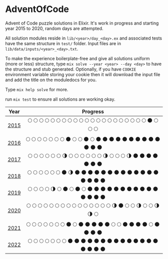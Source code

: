 # AdventOfCode

Advent of Code puzzle solutions in Elixir. It's work in progress and starting year 2015 to 2020, random days are attempted.

All solution modules reside in `lib/<year>/day_<day>.ex` and associated tests have the same structure in `test/` folder. Input files are in `lib/data/inputs/<year>_<day>.txt`.

To make the experience boilerplate-free and give all solutions uniform (more or less) structure, type `mix solve --year <year> --day <day>` to have the structure and stub generated. Optionally, if you have `COOKIE` environment variable storing your cookie then it will download the input file and add the title on the moduledocs for you.

Type `mix help solve` for more.

run `mix test` to ensure all solutions are working okay.

| Year | Progress |
| :-----: | :------: |
| [2015](/lib/2015) | :full_moon: :full_moon: :full_moon: :full_moon: :full_moon: :full_moon: :full_moon: :full_moon: :full_moon: :full_moon: :full_moon: :full_moon: :full_moon: :full_moon: :full_moon: :full_moon: :full_moon: :full_moon: :full_moon: :full_moon: :full_moon: :new_moon: :full_moon: :full_moon: :full_moon: |
| [2016](/lib/2016) |:full_moon: :full_moon: :full_moon: :full_moon: :full_moon: :full_moon: :full_moon: :new_moon: :full_moon: :full_moon: :new_moon: :full_moon: :new_moon: :new_moon: :new_moon: :new_moon: :new_moon: :new_moon: :new_moon: :new_moon: :new_moon: :new_moon: :new_moon: :new_moon: :new_moon: |
| [2017](/lib/2017) |:full_moon: :full_moon: :full_moon: :full_moon: :full_moon: :full_moon: :last_quarter_moon: :full_moon: :full_moon: :full_moon: :full_moon: :full_moon: :full_moon: :last_quarter_moon: :full_moon: :full_moon: :full_moon: :last_quarter_moon: :new_moon: :new_moon: :new_moon: :new_moon: :new_moon: :new_moon: :new_moon: |
| [2018](/lib/2018) | :full_moon: :full_moon: :full_moon: :full_moon: :full_moon: :full_moon: :new_moon: :last_quarter_moon: :new_moon: :new_moon: :new_moon: :new_moon: :new_moon: :new_moon: :new_moon: :new_moon: :new_moon: :new_moon: :new_moon: :new_moon: :new_moon: :new_moon: :new_moon: :new_moon: :new_moon: |
| [2019](/lib/2019) |:full_moon: :full_moon: :full_moon: :full_moon: :last_quarter_moon: :full_moon: :new_moon: :full_moon: :new_moon: :full_moon: :new_moon: :new_moon: :new_moon: :new_moon: :new_moon: :new_moon: :new_moon: :new_moon: :new_moon: :new_moon: :new_moon: :new_moon: :new_moon: :new_moon: :new_moon: |
| [2020](/lib/2020) | :full_moon: :full_moon: :full_moon: :full_moon: :full_moon: :full_moon: :full_moon: :full_moon: :full_moon: :full_moon: :full_moon: :full_moon: :full_moon: :full_moon: :full_moon: :last_quarter_moon: :new_moon: :full_moon: :full_moon: :last_quarter_moon: :full_moon: :full_moon: :last_quarter_moon: :last_quarter_moon: :full_moon: |
| [2021](/lib/2021) | :full_moon: :full_moon: :full_moon: :full_moon: :full_moon: :full_moon: :full_moon: :new_moon: :full_moon: :new_moon: :new_moon: :new_moon: :new_moon: :new_moon: :full_moon: :full_moon: :new_moon: :new_moon: :new_moon: :new_moon: :full_moon: :new_moon: :new_moon: :new_moon: :new_moon: |
| [2022](/lib/2022) | :full_moon: :full_moon: :full_moon: :full_moon: :full_moon: :full_moon: :full_moon: :new_moon: :new_moon: :new_moon: :new_moon: :new_moon: :new_moon: :new_moon: :new_moon: :new_moon: :new_moon: :new_moon: :new_moon: :new_moon: :new_moon: :new_moon: :new_moon: :new_moon: :new_moon: |
